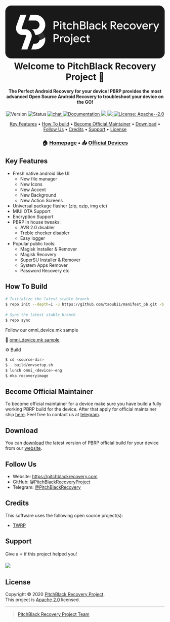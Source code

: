 
<h1 align="center">
  <br>
  <a href="https://pitchblackrecovery.com"><img src="https://raw.githubusercontent.com/shovon668/xda-template/r3/pbrp3-banner-xda.png" alt="Welcome to PitchBlack Recovery Project 👋" width="600"></a>
  <br>
 Welcome to PitchBlack Recovery Project 👋
  <br>
</h1>

<h4 align="center">The Perfect Android Recovery for your device! PBRP provides the most advanced Open Source Android Recovery to troubleshoot your device on the GO!</h4>


<p align="center">
<a>
  <img alt="Version" src="https://img.shields.io/badge/version-3.1.0-blue.svg?cacheSeconds=2592000" />
  </a>

<a>
  <img alt="Status" src="https://img.shields.io/badge/status-stable-deepgreen.svg" />
  </a>

  <a href="https://t.me/pbrpcom" target="_blank">
    <img alt="chat" src="https://img.shields.io/badge/chat-on--telegram-lightblue.svg" />
  </a>

  <a href="https://pitchblackrecovery.com/docs" target="_blank">
    <img alt="Documentation" src="https://img.shields.io/badge/documentation-yes-brightgreen.svg" />
  </a>

  <a href="https://www.patreon.com/pitchblackrecovery">
    <img src="https://img.shields.io/badge/$-donate-orange.svg?maxAge=2592000&amp;style=flat">
  </a>

  <a href="https://saythanks.io/to/pitchblackrecovery%40gmail.com">
      <img src="https://img.shields.io/badge/SayThanks.io-%E2%98%BC-1EAEDB.svg">
  </a>
  <a href="https://github.com/PitchBlackRecoveryProject/android_bootable_recovery/blob/android-9.0/LICENSE" target="_blank">
    <img alt="License: Apache--2.0" src="https://img.shields.io/badge/License-Apache--2.0-yellow.svg" />
  </a>
</p>

<p align="center">
  <a href="#key-features">Key Features</a> •
  <a href="#how-to-build">How To build</a> •
  <a href="#become-official-maintainer">Become Official Maintainer</a> •
  <a href="#download">Download</a> •
  <a href="#follow-us">Follow Us</a> •
  <a href="#credits">Credits</a> •
  <a href="#support">Support</a> •
  <a href="#license">License</a>
</p>

<h3 align="center">
  🏠 <a href="https://pitchblackrecovery.com/">Homepage</a> •
  📥 <a href="https://pitchblackrecovery.com/devices">Official Devices</a>
</h3>

## Key Features

* Fresh native android like UI
  - New file manager
  - New Icons
  - New Accent
  - New Background
  - New Action Screens
* Universal package flasher (zip, ozip, img etc)
* MIUI OTA Support
* Encryption Support
* PBRP in house tweaks:
  - AVB 2.0 disabler
  - Treble checker disabler
  - Easy logger
* Popular public tools:
  - Magisk Installer & Remover
  - Magisk Recovery
  - SuperSU Installer & Remover
  - System Apps Remover
  - Password Recovery etc

## How To Build


```bash
# Initialize the latest stable branch
$ repo init --depth=1 -u https://github.com/taoubi1/manifest_pb.git -b android-9.0

# Sync the latest stable branch
$ repo sync
```

Follow our omni_device.mk sample

📱 <a href="omni_device.mk.sample.md" target = "_blank">omni_device.mk sample</a>

⚙️ Build

```bash
$ cd <source-dir>
$ . build/envsetup.sh
$ lunch omni_<device>-eng
$ mka recoveryimage
````

## Become Official Maintainer

To become official maintainer for a device make sure you have build a fully working PBRP build for the device. After that apply for official maintainer ship [here](https://pitchblackrecovery.com/docs/device-maintainership-form/). Feel free to contact us at [telegram](https://t.me/pbrpcom).

## Download

You can [download](https://pitchblackrecovery.com/devices) the latest version of PBRP official build for your device from our [website](https://pitchblackrecovery.com/devices).

## Follow Us

* Website: https://pitchblackrecovery.com
* GitHub: [@PitchBlackRecoveryProject](https://github.com/PitchBlackRecoveryProject)
* Telegram: [@PitchBlackRecovery](https://t.me/pitchblackrecovery)


## Credits

This software uses the following open source project(s):

* [TWRP](https://github.com/minimal-manifest-twrp)


## Support

Give a ⭐️ if this project helped you!

<a href="https://www.patreon.com/pitchblackrecovery">
  <img src="https://c5.patreon.com/external/logo/become_a_patron_button@2x.png" width="160">
</a>

## License

Copyright © 2020 [PitchBlack Recovery Project](https://github.com/PitchBlackRecoveryProject).<br />
This project is [Apache 2.0](https://github.com/PitchBlackRecoveryProject/android_bootable_recovery/blob/android-9.0/LICENSE) licensed.

***
> [PitchBlack Recovery Project Team](https://pitchblackrecovery.com/#team)
